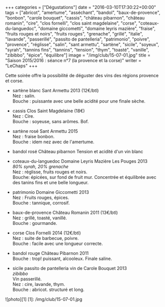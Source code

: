 +++
categories = ["Dégustations"]
date = "2016-03-10T17:30:22+00:00"
tags = ["abricot", "amertume", "asséchant", "bandol", "baux-de-provence", "bonbon", "carole bouquet", "cassis", "château pibarnon", "château romanin", "cire", "clos fornelli", "clos saint magdelaine", "corse", "coteaux-du-languedoc", "domaine giccometti", "domaine leyris mazière", "fraise", "fruits rouges et noirs", "fruits rouges", "grenache", "grillé", "italie", "lavande", "passerillé", "passito de pantelleria", "patrimonio", "poivre", "provence", "réglisse", "salin", "sant armettu", "sartène", "sicile", "soyeux", "syrah", "tannins fins", "tannins", "tension", "thym", "toasté", "vanille", "zibibbo", "épice", "équilibre"] 
image = "/img/club/15-07-01.jpg"
title = "Saison 2015/2016 : séance n°7 (la provence et la corse)"
writer = "LeChaps"
+++

Cette soirée offre la possibilité de déguster des vins des régions provence et corse.

* sartène blanc Sant Armettu 2013 (12€/btl)  
Nez : salin.  
Bouche : puissante avec une belle acidité pour une finale sèche.

* cassis Clos Saint Magdelaine (18€)  
Nez : Cire.  
Bouche : soyeuse, sans arômes. Bof.

* sartène rosé Sant Armettu 2015  
Nez : fraise bonbon.  
Bouche : idem nez avec de l'amertume.

* bandol rosé Château pibarnon
Tension et acidité d'un vin blanc

* coteaux-du-languedoc Domaine Leyris Mazière Les Pouges 2013 <i class="fa fa-plus-circle"></i>  
_80% syrah, 20% grenache_  
Nez : réglisse, fruits rouges et noirs.  
Bouche: épicées, sur fond de fruit mur. Concentrée et équilibrée avec des tanins fins et une belle longueur.

* patrimonio Domaine Giccometti 2013  
Nez : Fruits rouges, épices.  
Bouche : tannique, corrosif.

* baux-de-provence Château Romanin 2011 (13€/btl) <i class="fa fa-plus-circle"></i> <i class="fa fa-plus-circle"></i>  
Nez : grillé, toasté, vanillé.  
Bouche : gourmande.

* corse Clos Fornelli 2014 (12€/btl) <i class="fa fa-plus-circle"></i>  
Nez : suite de barbecue, poivre.  
Bouche : facile avec une longueur correcte.

* bandol rouge Château Pibarnon 2011  
Bouche : trop! puissant, alcooleux. Finale saline.

* sicile passito de pantelleria vin de Carole Bouquet 2013  
_zibibbo_  
Vin passerillé.  
Nez : cire, lavande, thym.  
Bouche : abricot. structuré et long.

![photo][1]
[1]: /img/club/15-07-01.jpg
